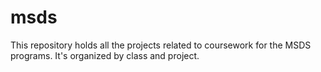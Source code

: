 # msds
This repository holds all the projects related to coursework for the MSDS programs. It's organized by class and project.

